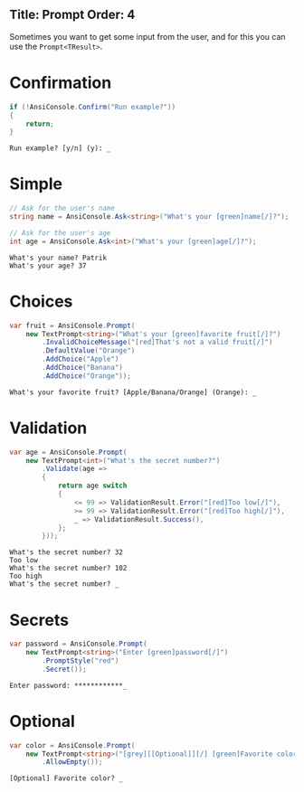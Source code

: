 Title: Prompt
Order: 4
---

Sometimes you want to get some input from the user, and for this
you can use the `Prompt<TResult>`.

# Confirmation

```csharp
if (!AnsiConsole.Confirm("Run example?"))
{
    return;
}
```

```text
Run example? [y/n] (y): _
```

# Simple

```csharp
// Ask for the user's name
string name = AnsiConsole.Ask<string>("What's your [green]name[/]?");

// Ask for the user's age
int age = AnsiConsole.Ask<int>("What's your [green]age[/]?");
```

```text
What's your name? Patrik
What's your age? 37
```

# Choices

```csharp
var fruit = AnsiConsole.Prompt(
    new TextPrompt<string>("What's your [green]favorite fruit[/]?")
        .InvalidChoiceMessage("[red]That's not a valid fruit[/]")
        .DefaultValue("Orange")
        .AddChoice("Apple")
        .AddChoice("Banana")
        .AddChoice("Orange"));
```

```text
What's your favorite fruit? [Apple/Banana/Orange] (Orange): _
```

# Validation

```csharp
var age = AnsiConsole.Prompt(
    new TextPrompt<int>("What's the secret number?")
        .Validate(age =>
        {
            return age switch
            {
                <= 99 => ValidationResult.Error("[red]Too low[/]"),
                >= 99 => ValidationResult.Error("[red]Too high[/]"),
                _ => ValidationResult.Success(),
            };
        }));
```

```text
What's the secret number? 32
Too low
What's the secret number? 102
Too high
What's the secret number? _
```

# Secrets

```csharp
var password = AnsiConsole.Prompt(
    new TextPrompt<string>("Enter [green]password[/]")
        .PromptStyle("red")
        .Secret());
```

```text
Enter password: ************_
```

# Optional

```csharp
var color = AnsiConsole.Prompt(
    new TextPrompt<string>("[grey][[Optional]][/] [green]Favorite color[/]?")
        .AllowEmpty());
```

```text
[Optional] Favorite color? _
```